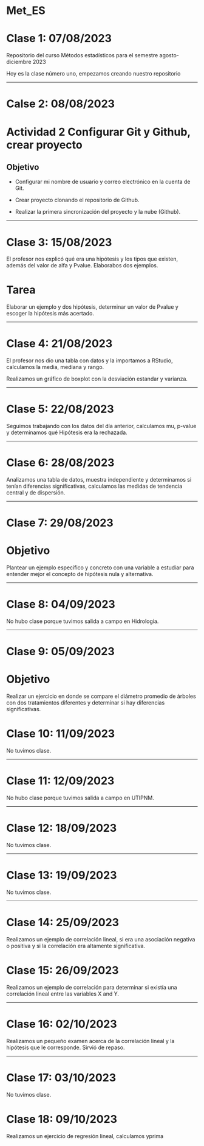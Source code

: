 # Met_ES
# Clase 1: 07/08/2023
Repositorio del curso Métodos estadísticos para el semestre agosto-diciembre 2023

Hoy es la clase número uno, empezamos creando nuestro repositorio

----------------------------------------------
# Calse 2: 08/08/2023
# Actividad 2 Configurar Git y Github, crear proyecto

## Objetivo

+ Configurar mi nombre de usuario y correo electrónico en la cuenta de Git.

+ Crear proyecto clonando el repositorio de Github.

+ Realizar la primera sincronización del proyecto y la nube (Github).

----------------------------------------------
# Clase 3: 15/08/2023

El profesor nos explicó qué era una hipótesis y los tipos que existen, además
del valor de alfa y Pvalue. Elaborabos dos ejemplos.

# Tarea

Elaborar un ejemplo y dos hipótesis, determinar un valor de Pvalue y escoger
la hipótesis más acertado.

----------------------------------------------
# Clase 4: 21/08/2023

El profesor nos dio una tabla con datos y la importamos a RStudio, calculamos
la media, mediana y rango.

Realizamos un gráfico de boxplot con la desviación estandar y varianza.

----------------------------------------------
# Clase 5: 22/08/2023

Seguimos trabajando con los datos del día anterior, calculamos mu, p-value y
determinamos qué Hipótesis era la rechazada.

----------------------------------------------
# Clase 6: 28/08/2023

Analizamos una tabla de datos, muestra independiente y determinamos si tenían
diferencias significativas, calculamos las medidas de tendencia central y de
dispersión.

----------------------------------------------
# Clase 7: 29/08/2023

# Objetivo

Plantear un ejemplo específico y concreto con una variable a estudiar para
entender mejor el concepto de hipótesis nula y alternativa.

----------------------------------------------
# Clase 8: 04/09/2023

No hubo clase porque tuvimos salida a campo en Hidrología.

----------------------------------------------
# Clase 9: 05/09/2023

# Objetivo

Realizar un ejercicio en donde se compare el diámetro promedio de árboles con
dos tratamientos diferentes y determinar si hay diferencias significativas.

# Clase 10: 11/09/2023

No tuvimos clase.

----------------------------------------------
# Clase 11: 12/09/2023

No hubo clase porque tuvimos salida a campo en UTIPNM.

----------------------------------------------
# Clase 12: 18/09/2023

No tuvimos clase.

----------------------------------------------
# Clase 13: 19/09/2023

No tuvimos clase.

----------------------------------------------
# Clase 14: 25/09/2023

Realizamos un ejemplo de correlación lineal, si era una asociación negativa o
positiva y si la correlación era altamente significativa.

# Clase 15: 26/09/2023

Realizamos un ejemplo de correlación para determinar si existía una correlación
lineal entre las variables X and Y.

----------------------------------------------
# Clase 16: 02/10/2023

Realizamos un pequeño examen acerca de la correlación lineal y la hipótesis que
le corresponde. Sirvió de repaso.

----------------------------------------------
# Clase 17: 03/10/2023

No tuvimos clase.

# Clase 18: 09/10/2023

Realizamos un ejercicio de regresión lineal, calculamos yprima



